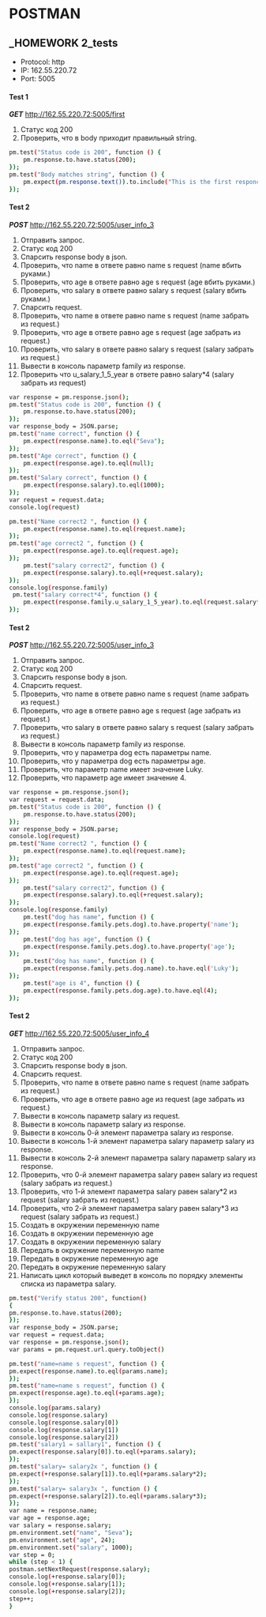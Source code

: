 # POSTMAN
## _HOMEWORK 2_tests

- Protocol: http
- IP: 162.55.220.72
- Port: 5005

#### **Test 1**
***GET*** http://162.55.220.72:5005/first
1. Статус код 200
2. Проверить, что в body приходит правильный string.
```sh
pm.test("Status code is 200", function () {
    pm.response.to.have.status(200);
});
pm.test("Body matches string", function () {
    pm.expect(pm.response.text()).to.include("This is the first responce from server!ss");
});
```
#### **Test 2**
***POST*** http://162.55.220.72:5005/user_info_3
1. Отправить запрос. 
2. Статус код 200
3. Спарсить response body в json.
4. Проверить, что name в ответе равно name s request (name вбить руками.)
5. Проверить, что age в ответе равно age s request (age вбить руками.)
6. Проверить, что salary в ответе равно salary s request (salary вбить руками.)
7. Спарсить request.
8. Проверить, что name в ответе равно name s request (name забрать из request.)
9. Проверить, что age в ответе равно age s request (age забрать из request.)
10. Проверить, что salary в ответе равно salary s request (salary забрать из request.)
11. Вывести в консоль параметр family из response.
12. Проверить что u_salary_1_5_year в ответе равно salary*4 (salary забрать из request)

```sh
var response = pm.response.json();
pm.test("Status code is 200", function () {
    pm.response.to.have.status(200);
});
var response_body = JSON.parse;
pm.test("name correct", function () {
    pm.expect(response.name).to.eql("Seva");
});
pm.test("Age correct", function () {
    pm.expect(response.age).to.eql(null);
});
pm.test("Salary correct", function () {
    pm.expect(response.salary).to.eql(1000);
});
var request = request.data;
console.log(request)

pm.test("Name correct2 ", function () {
    pm.expect(response.name).to.eql(request.name);
});
pm.test("age correct2 ", function () {
    pm.expect(response.age).to.eql(request.age);
});
    pm.test("salary correct2", function () {
    pm.expect(response.salary).to.eql(+request.salary);
});
console.log(response.family)
 pm.test("salary correct*4", function () {
    pm.expect(response.family.u_salary_1_5_year).to.eql(request.salary*4);
});
```
#### **Test 2**
***POST*** http://162.55.220.72:5005/user_info_3
1. Отправить запрос.
2. Статус код 200
3. Спарсить response body в json.
4. Спарсить request.
5. Проверить, что name в ответе равно name s request (name забрать из request.)
6. Проверить, что age в ответе равно age s request (age забрать из request.)
7. Проверить, что salary в ответе равно salary s request (salary забрать из request.)
8. Вывести в консоль параметр family из response.
9. Проверить, что у параметра dog есть параметры name.
10. Проверить, что у параметра dog есть параметры age.
11. Проверить, что параметр name имеет значение Luky.
12. Проверить, что параметр age имеет значение 4.
```sh
var response = pm.response.json();
var request = request.data;
pm.test("Status code is 200", function () {
    pm.response.to.have.status(200);
});
var response_body = JSON.parse;
console.log(request)
pm.test("Name correct2 ", function () {
    pm.expect(response.name).to.eql(request.name);
});
pm.test("age correct2 ", function () {
    pm.expect(response.age).to.eql(request.age);
});
    pm.test("salary correct2", function () {
    pm.expect(response.salary).to.eql(+request.salary);
});
console.log(response.family)
    pm.test("dog has name", function () {
    pm.expect(response.family.pets.dog).to.have.property('name');
});
    pm.test("dog has age", function () {
    pm.expect(response.family.pets.dog).to.have.property('age');
});
    pm.test("dog has name", function () {
    pm.expect(response.family.pets.dog.name).to.have.eql('Luky');
});
    pm.test("age is 4", function () {
    pm.expect(response.family.pets.dog.age).to.have.eql(4);
});
```
#### **Test 2**
***GET*** http://162.55.220.72:5005/user_info_4
1. Отправить запрос.
2. Статус код 200
3. Спарсить response body в json.
4. Спарсить request.
5. Проверить, что name в ответе равно name s request (name забрать из request.)
6. Проверить, что age в ответе равно age из request (age забрать из request.)
7. Вывести в консоль параметр salary из request.
8. Вывести в консоль параметр salary из response.
9. Вывести в консоль 0-й элемент параметра salary из response.
10. Вывести в консоль 1-й элемент параметра salary параметр salary из response.
11. Вывести в консоль 2-й элемент параметра salary параметр salary из response.
12. Проверить, что 0-й элемент параметра salary равен salary из request (salary забрать из request.)
13. Проверить, что 1-й элемент параметра salary равен salary*2 из request (salary забрать из request.)
14. Проверить, что 2-й элемент параметра salary равен salary*3 из request (salary забрать из request.)
15. Создать в окружении переменную name
16. Создать в окружении переменную age
17. Создать в окружении переменную salary
18. Передать в окружение переменную name
19. Передать в окружение переменную age
20. Передать в окружение переменную salary
21. Написать цикл который выведет в консоль по порядку элементы списка из параметра salary.
```sh
pm.test("Verify status 200", function()
{
pm.response.to.have.status(200);
});
var response_body = JSON.parse;
var request = request.data;
var response = pm.response.json();
var params = pm.request.url.query.toObject()

pm.test("name=name s request", function () {
pm.expect(response.name).to.eql(params.name);
});
pm.test("name=name s request", function () {
pm.expect(response.age).to.eql(+params.age);
});
console.log(params.salary)
console.log(response.salary)
console.log(response.salary[0])
console.log(response.salary[1])
console.log(response.salary[2])
pm.test("salary1 = sallary1", function () {
pm.expect(response.salary[0]).to.eql(+params.salary);
});
pm.test("salary= salary2x ", function () {
pm.expect(+response.salary[1]).to.eql(+params.salary*2);
});
pm.test("salary= salary3x ", function () {
pm.expect(+response.salary[2]).to.eql(+params.salary*3);
});
var name = response.name;
var age = response.age;
var salary = response.salary;
pm.environment.set("name", "Seva");
pm.environment.set("age", 24);
pm.environment.set("salary", 1000);
var step = 0;
while (step < 1) {
postman.setNextRequest(response.salary);
console.log(+response.salary[0]);
console.log(+response.salary[1]);
console.log(+response.salary[2]);
step++;
}
```






